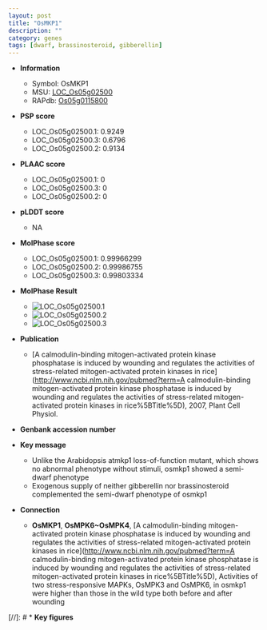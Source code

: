 ```yaml
---
layout: post
title: "OsMKP1"
description: ""
category: genes
tags: [dwarf, brassinosteroid, gibberellin]
---
```


* **Information**  
    + Symbol: OsMKP1  
    + MSU: [LOC_Os05g02500](http://rice.plantbiology.msu.edu/cgi-bin/ORF_infopage.cgi?orf=LOC_Os05g02500)  
    + RAPdb: [Os05g0115800](http://rapdb.dna.affrc.go.jp/viewer/gbrowse_details/irgsp1?name=Os05g0115800)  

* **PSP score**  
    + LOC_Os05g02500.1: 0.9249 
    + LOC_Os05g02500.3: 0.6796 
    + LOC_Os05g02500.2: 0.9134 

* **PLAAC score**  
    + LOC_Os05g02500.1: 0 
    + LOC_Os05g02500.3: 0 
    + LOC_Os05g02500.2: 0 

* **pLDDT score**
    + NA


* **MolPhase score**
    + LOC_Os05g02500.1: 0.99966299
    + LOC_Os05g02500.2: 0.99986755
    + LOC_Os05g02500.3: 0.99803334

* **MolPhase Result**
    + ![LOC_Os05g02500.1](https://304243504.github.io/Pictures/LOC_Os05g/LOC_Os05g02500.1.png)
    + ![LOC_Os05g02500.2](https://304243504.github.io/Pictures/LOC_Os05g/LOC_Os05g02500.2.png)
    + ![LOC_Os05g02500.3](https://304243504.github.io/Pictures/LOC_Os05g/LOC_Os05g02500.3.png)

* **Publication**  
    + [A calmodulin-binding mitogen-activated protein kinase phosphatase is induced by wounding and regulates the activities of stress-related mitogen-activated protein kinases in rice](http://www.ncbi.nlm.nih.gov/pubmed?term=A calmodulin-binding mitogen-activated protein kinase phosphatase is induced by wounding and regulates the activities of stress-related mitogen-activated protein kinases in rice%5BTitle%5D), 2007, Plant Cell Physiol.

* **Genbank accession number**  

* **Key message**  
    + Unlike the Arabidopsis atmkp1 loss-of-function mutant, which shows no abnormal phenotype without stimuli, osmkp1 showed a semi-dwarf phenotype
    + Exogenous supply of neither gibberellin nor brassinosteroid complemented the semi-dwarf phenotype of osmkp1

* **Connection**  
    + __OsMKP1__, __OsMPK6~OsMPK4__, [A calmodulin-binding mitogen-activated protein kinase phosphatase is induced by wounding and regulates the activities of stress-related mitogen-activated protein kinases in rice](http://www.ncbi.nlm.nih.gov/pubmed?term=A calmodulin-binding mitogen-activated protein kinase phosphatase is induced by wounding and regulates the activities of stress-related mitogen-activated protein kinases in rice%5BTitle%5D), Activities of two stress-responsive MAPKs, OsMPK3 and OsMPK6, in osmkp1 were higher than those in the wild type both before and after wounding

[//]: # * **Key figures**  


